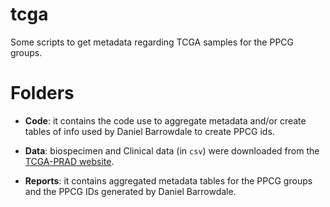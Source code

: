 
<!-- README.md is generated from README.Rmd. Please edit that file -->

# tcga

<!-- badges: start -->
<!-- badges: end -->

Some scripts to get metadata regarding TCGA samples for the PPCG groups.

# Folders

-   **Code**: it contains the code use to aggregate metadata and/or
    create tables of info used by Daniel Barrowdale to create  PPCG ids.

-   **Data**: biospecimen and Clinical data (in `csv`) were downloaded
    from the [TCGA-PRAD
    website](https://portal.gdc.cancer.gov/projects/TCGA-PRAD).

-   **Reports**: it contains aggregated metadata tables for the PPCG
    groups and the PPCG IDs generated by Daniel Barrowdale.
